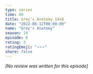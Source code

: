 ```yaml
---
type: series
time: 40
title: Grey's Anatomy 14x8
date: "2022-08-12T00:00:00"
name: "Grey's Anatomy"
season: 14
episode: 8
rating: 3
ratingEmoji: "⭐️⭐️⭐️"
share: false
---
```


*[No review was written for this episode]*